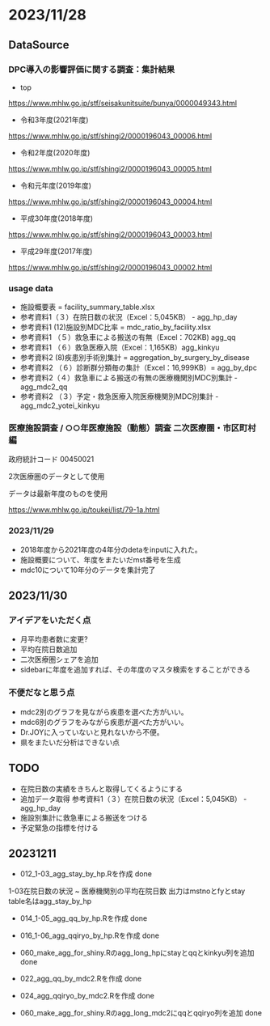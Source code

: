 # 2023/11/28

## DataSource

### DPC導入の影響評価に関する調査：集計結果

- top

https://www.mhlw.go.jp/stf/seisakunitsuite/bunya/0000049343.html

- 令和3年度(2021年度)

https://www.mhlw.go.jp/stf/shingi2/0000196043_00006.html

- 令和2年度(2020年度)

https://www.mhlw.go.jp/stf/shingi2/0000196043_00005.html

- 令和元年度(2019年度)

https://www.mhlw.go.jp/stf/shingi2/0000196043_00004.html

- 平成30年度(2018年度)

https://www.mhlw.go.jp/stf/shingi2/0000196043_00003.html

- 平成29年度(2017年度)

https://www.mhlw.go.jp/stf/shingi2/0000196043_00002.html


### usage data

- 施設概要表 = facility_summary_table.xlsx
- 参考資料1（３）在院日数の状況（Excel：5,045KB） - agg_hp_day 
- 参考資料1 (12)施設別MDC比率 = mdc_ratio_by_facility.xlsx
- 参考資料1 （５）救急車による搬送の有無（Excel：702KB) agg_qq
- 参考資料1 （６）救急医療入院（Excel：1,165KB）agg_kinkyu
- 参考資料2 (8)疾患別手術別集計 = aggregation_by_surgery_by_disease
- 参考資料2 （６）診断群分類毎の集計（Excel：16,999KB）= agg_by_dpc
- 参考資料2（４）救急車による搬送の有無の医療機関別MDC別集計 - agg_mdc2_qq
- 参考資料2 （３）予定・救急医療入院医療機関別MDC別集計 - agg_mdc2_yotei_kinkyu



### 医療施設調査 / ○○年医療施設（動態）調査 二次医療圏・市区町村編

政府統計コード	00450021

2次医療圏のデータとして使用

データは最新年度のものを使用

https://www.mhlw.go.jp/toukei/list/79-1a.html

### 2023/11/29

- 2018年度から2021年度の4年分のdetaをinputに入れた。
- 施設概要について、年度をまたいだmst番号を生成
- mdc10について10年分のデータを集計完了

## 2023/11/30

### アイデアをいただく点

- 月平均患者数に変更?
- 平均在院日数追加
- 二次医療圏シェアを追加
- sidebarに年度を追加すれば、その年度のマスタ検索をすることができる


### 不便だなと思う点

- mdc2別のグラフを見ながら疾患を選べた方がいい。
- mdc6別のグラフをみながら疾患が選べた方がいい。
- Dr.JOYに入っていないと見れないから不便。
- 県をまたいだ分析はできない点

## TODO

- 在院日数の実績をきちんと取得してくるようにする
- 追加データ取得 参考資料1（３）在院日数の状況（Excel：5,045KB） - agg_hp_day 
- 施設別集計に救急車による搬送をつける
- 予定緊急の指標を付ける


## 20231211

- 012_1-03_agg_stay_by_hp.Rを作成 done

1-03在院日数の状況 ~ 医療機関別の平均在院日数
出力はmstnoとfyとstay
table名はagg_stay_by_hp


- 014_1-05_agg_qq_by_hp.Rを作成 done

- 016_1-06_agg_qqiryo_by_hp.Rを作成 done

- 060_make_agg_for_shiny.Rのagg_long_hpにstayとqqとkinkyu列を追加 done

- 022_agg_qq_by_mdc2.Rを作成 done

- 024_agg_qqiryo_by_mdc2.Rを作成 done

- 060_make_agg_for_shiny.Rのagg_long_mdc2にqqとqqiryo列を追加 done

